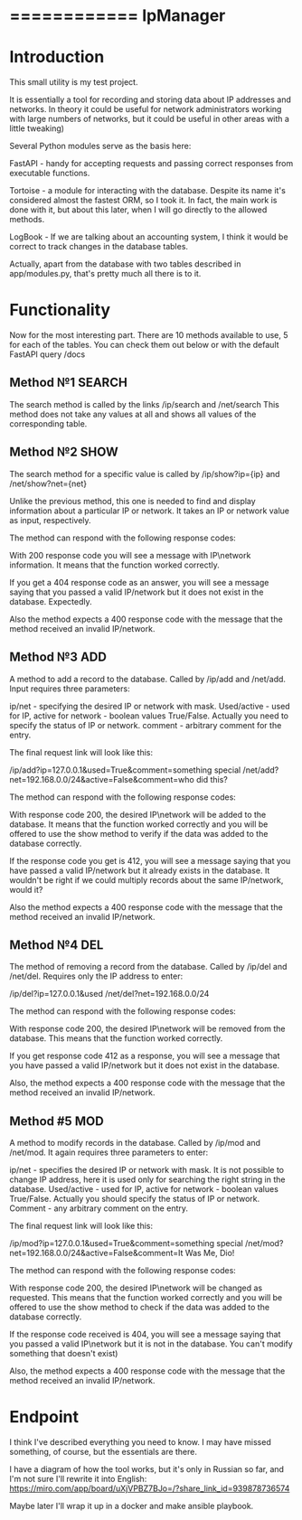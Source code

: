 ============
IpManager
============

Introduction
============

This small utility is my test project.

It is essentially a tool for recording and storing data about IP addresses and networks. In theory it could be useful for network administrators working with large numbers of networks, but it could be useful in other areas with a little tweaking)

Several Python modules serve as the basis here:

FastAPI - handy for accepting requests and passing correct responses from executable functions. 

Tortoise - a module for interacting with the database. Despite its name it's considered almost the fastest ORM, so I took it. In fact, the main work is done with it, but about this later, when I will go directly to the allowed methods.

LogBook - If we are talking about an accounting system, I think it would be correct to track changes in the database tables. 

Actually, apart from the database with two tables described in app/modules.py, that's pretty much all there is to it. 

Functionality
============

Now for the most interesting part. There are 10 methods available to use, 5 for each of the tables. You can check them out below or with the default FastAPI query /docs

Method №1 SEARCH
---------------------------
The search method is called by the links /ip/search and /net/search
This method does not take any values at all and shows all values of the corresponding table. 

Method №2 SHOW
---------------------------
The search method for a specific value is called by /ip/show?ip={ip} and /net/show?net={net}

Unlike the previous method, this one is needed to find and display information about a particular IP or network. It takes an IP or network value as input, respectively.

The method can respond with the following response codes:

With 200 response code you will see a message with IP\network information. It means that the function worked correctly.

If you get a 404 response code as an answer, you will see a message saying that you passed a valid IP/network but it does not exist in the database. Expectedly.

Also the method expects a 400 response code with the message that the method received an invalid IP/network. 


Method №3 ADD
---------------------------
A method to add a record to the database. Called by /ip/add and /net/add. Input requires three parameters: 

ip/net - specifying the desired IP or network with mask.
Used/active - used for IP, active for network - boolean values True/False. Actually you need to specify the status of IP or network.
comment - arbitrary comment for the entry. 

The final request link will look like this:

/ip/add?ip=127.0.0.1&used=True&comment=something special
/net/add?net=192.168.0.0/24&active=False&comment=who did this?

The method can respond with the following response codes:

With response code 200, the desired IP\network will be added to the database. It means that the function worked correctly and you will be offered to use the show method to verify if the data was added to the database correctly.

If the response code you get is 412, you will see a message saying that you have passed a valid IP/network but it already exists in the database. It wouldn't be right if we could multiply records about the same IP/network, would it?

Also the method expects a 400 response code with the message that the method received an invalid IP/network. 

Method №4 DEL
---------------------------
The method of removing a record from the database. Called by /ip/del and /net/del. Requires only the IP address to enter:

/ip/del?ip=127.0.0.1&used
/net/del?net=192.168.0.0/24

The method can respond with the following response codes:

With response code 200, the desired IP\network will be removed from the database. This means that the function worked correctly.

If you get response code 412 as a response, you will see a message that you have passed a valid IP/network but it does not exist in the database.

Also, the method expects a 400 response code with the message that the method received an invalid IP/network. 

Method #5 MOD
---------------------------
A method to modify records in the database. Called by /ip/mod and /net/mod. It again requires three parameters to enter: 

ip/net - specifies the desired IP or network with mask. It is not possible to change IP address, here it is used only for searching the right string in the database. 
Used/active - used for IP, active for network - boolean values True/False. Actually you should specify the status of IP or network.
Comment - any arbitrary comment on the entry. 

The final request link will look like this:

/ip/mod?ip=127.0.0.1&used=True&comment=something special
/net/mod?net=192.168.0.0/24&active=False&comment=It Was Me, Dio!

The method can respond with the following response codes:

With response code 200, the desired IP\network will be changed as requested. This means that the function worked correctly and you will be offered to use the show method to check if the data was added to the database correctly.

If the response code received is 404, you will see a message saying that you passed a valid IP\network but it is not in the database. You can't modify something that doesn't exist)

Also, the method expects a 400 response code with the message that the method received an invalid IP/network. 


Endpoint
============
I think I've described everything you need to know. I may have missed something, of course, but the essentials are there.

I have a diagram of how the tool works, but it's only in Russian so far, and I'm not sure I'll rewrite it into English: https://miro.com/app/board/uXjVPBZ7BJo=/?share_link_id=939878736574

Maybe later I'll wrap it up in a docker and make ansible playbook. 
